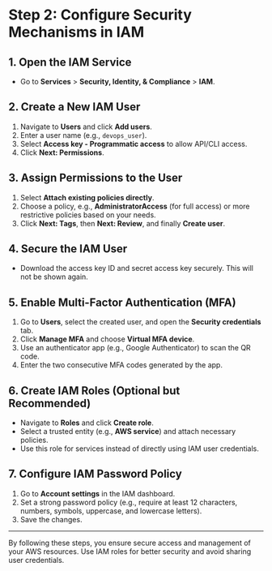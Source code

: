 # Step 2: Configure Security Mechanisms in IAM

## 1. Open the IAM Service
- Go to **Services** > **Security, Identity, & Compliance** > **IAM**.

## 2. Create a New IAM User
1. Navigate to **Users** and click **Add users**.
2. Enter a user name (e.g., `devops_user`).
3. Select **Access key - Programmatic access** to allow API/CLI access.
4. Click **Next: Permissions**.

## 3. Assign Permissions to the User
1. Select **Attach existing policies directly**.
2. Choose a policy, e.g., **AdministratorAccess** (for full access) or more restrictive policies based on your needs.
3. Click **Next: Tags**, then **Next: Review**, and finally **Create user**.

## 4. Secure the IAM User
- Download the access key ID and secret access key securely. This will not be shown again.

## 5. Enable Multi-Factor Authentication (MFA)
1. Go to **Users**, select the created user, and open the **Security credentials** tab.
2. Click **Manage MFA** and choose **Virtual MFA device**.
3. Use an authenticator app (e.g., Google Authenticator) to scan the QR code.
4. Enter the two consecutive MFA codes generated by the app.

## 6. Create IAM Roles (Optional but Recommended)
- Navigate to **Roles** and click **Create role**.
- Select a trusted entity (e.g., **AWS service**) and attach necessary policies.
- Use this role for services instead of directly using IAM user credentials.

## 7. Configure IAM Password Policy
1. Go to **Account settings** in the IAM dashboard.
2. Set a strong password policy (e.g., require at least 12 characters, numbers, symbols, uppercase, and lowercase letters).
3. Save the changes.

---

By following these steps, you ensure secure access and management of your AWS resources. Use IAM roles for better security and avoid sharing user credentials.
